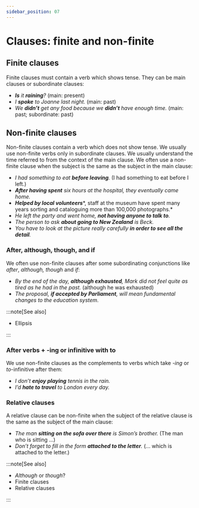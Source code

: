 ```yaml
---
sidebar_position: 07
---
```


# Clauses: finite and non-finite

## Finite clauses

Finite clauses must contain a verb which shows tense. They can be main clauses or subordinate clauses:

- ***Is*** *it **raining**?* (main: present)
- *I **spoke** to Joanne last night.* (main: past)
- *We **didn’t** get any food because we **didn’t** have enough time.* (main: past; subordinate: past)

## Non-finite clauses

Non-finite clauses contain a verb which does not show tense. We usually use non-finite verbs only in subordinate clauses. We usually understand the time referred to from the context of the main clause. We often use a non-finite clause when the subject is the same as the subject in the main clause:

- *I had something to eat **before leaving**.* (I had something to eat before I left.)
- ***After having spent*** *six hours at the hospital, they eventually came home.*
- ***Helped by local volunteers****, staff at the museum have spent many years sorting and cataloguing more than 100,000 photographs.*
- *He left the party and went home, **not having anyone to talk to**.*
- *The person to ask **about going to New Zealand** is Beck.*
- *You have to look at the picture really carefully **in order to see all the detail**.*

### After, although, though, and if

We often use non-finite clauses after some subordinating conjunctions like *after*, *although, though* and *if*:

- *By the end of the day, **although exhausted**, Mark did not feel quite as tired as he had in the past.* (although he was exhausted)
- *The proposal, **if accepted by Parliament**, will mean fundamental changes to the education system.*

:::note[See also]

- Ellipsis

:::

### After verbs + \-ing or infinitive with to

We use non-finite clauses as the complements to verbs which take *\-ing* or *to*\-infinitive after them:

- *I don’t **enjoy playing** tennis in the rain.*
- *I’d **hate to travel** to London every day.*

### Relative clauses

A relative clause can be non-finite when the subject of the relative clause is the same as the subject of the main clause:

- *The man **sitting on the sofa over there** is Simon’s brother.* (The man who is sitting …)
- *Don’t forget to fill in the form **attached to the letter**.* (… which is attached to the letter.)

:::note[See also]

- *Although* or *though*?
- Finite clauses
- Relative clauses

:::
